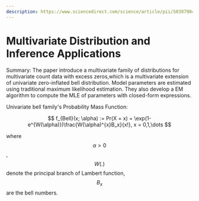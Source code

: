 ```yaml
---
description: https://www.sciencedirect.com/science/article/pii/S0307904X21005291
---
```


# Multivariate Distribution and Inference Applications

Summary: The paper introduce a multivariate family of distributions for multivariate count data with excess zeros,which is a multivariate extension of univariate zero-inflated bell distribution. Model parameters are estimated using traditional maximum likelihood estimation. They also develop a EM algorithm to compute the MLE of parameters with closed-form expressions.&#x20;

Univariate bell family's Probability Mass Function:

$$
f_{Bell}(x; \alpha) := Pr(X = x) = \exp(1-e^{W(\alpha)})\frac{W(\alpha)^{x}B_x}{x!}, x = 0,1,\dots
$$

where $$\alpha > 0$$, $$W(.)$$ denote the principal branch of Lambert function, $$B_x$$ are the bell numbers.&#x20;
